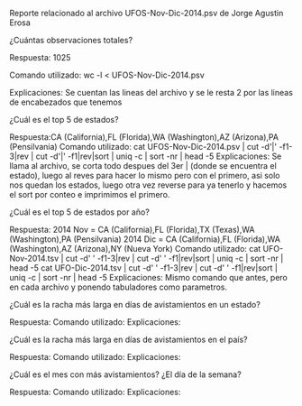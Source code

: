 Reporte relacionado al archivo UFOS-Nov-Dic-2014.psv de Jorge Agustin Erosa


¿Cuántas observaciones totales?

Respuesta: 1025

Comando utilizado: wc -l < UFOS-Nov-Dic-2014.psv

Explicaciones: Se cuentan las lineas del archivo y se le resta 2 por las lineas de encabezados que tenemos

¿Cuál es el top 5 de estados?

Respuesta:CA (California),FL (Florida),WA (Washington),AZ (Arizona),PA (Pensilvania)
Comando utilizado: cat UFOS-Nov-Dic-2014.psv | cut -d'|' -f1-3|rev | cut -d'|' -f1|rev|sort | uniq -c | sort -nr | head  -5
Explicaciones: Se llama al archivo, se corta todo despues del 3er | (donde se encuentra  el estado), luego al reves para hacer lo mismo pero con el primero, asi solo nos quedan los estados, luego otra vez reverse para ya tenerlo y hacemos el sort por conteo e imprimimos el primero.

¿Cuál es el top 5 de estados por año?

Respuesta: 2014 Nov = CA (California),FL (Florida),TX (Texas),WA (Washington),PA (Pensilvania)
           2014 Dic = CA (California),FL (Florida),WA (Washington),AZ (Arizona),NY (Nueva York)
Comando utilizado: cat UFO-Nov-2014.tsv | cut -d'      ' -f1-3|rev | cut -d'   ' -f1|rev|sort | uniq -c | sort -nr | head  -5
                   cat UFO-Dic-2014.tsv | cut -d'      ' -f1-3|rev | cut -d'   ' -f1|rev|sort | uniq -c | sort -nr | head  -5
Explicaciones: Mismo comando que antes, pero en cada archivo y ponendo tabuladores como parametros.

¿Cuál es la racha más larga en días de avistamientos en un estado?

Respuesta: 
Comando utilizado: 
Explicaciones: 

¿Cuál es la racha más larga en días de avistamientos en el país?

Respuesta: 
Comando utilizado: 
Explicaciones: 

¿Cuál es el mes con más avistamientos? ¿El día de la semana?

Respuesta: 
Comando utilizado: 
Explicaciones: 

